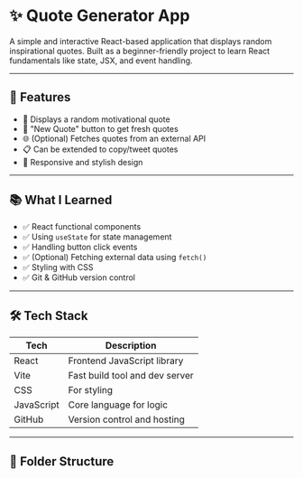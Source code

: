 # ✨ Quote Generator App

A simple and interactive React-based application that displays random inspirational quotes. Built as a beginner-friendly project to learn React fundamentals like state, JSX, and event handling.

---

## 🚀 Features

- 📝 Displays a random motivational quote
- 🔁 "New Quote" button to get fresh quotes
- 🌐 (Optional) Fetches quotes from an external API
- 📋 Can be extended to copy/tweet quotes
- 💅 Responsive and stylish design

---

## 📚 What I Learned

- ✅ React functional components
- ✅ Using `useState` for state management
- ✅ Handling button click events
- ✅ (Optional) Fetching external data using `fetch()`
- ✅ Styling with CSS
- ✅ Git & GitHub version control

---

## 🛠️ Tech Stack

| Tech     | Description                      |
|----------|----------------------------------|
| React    | Frontend JavaScript library      |
| Vite     | Fast build tool and dev server   |
| CSS      | For styling                      |
| JavaScript | Core language for logic        |
| GitHub   | Version control and hosting      |

---

## 🧩 Folder Structure

